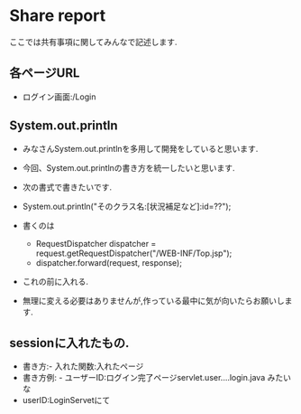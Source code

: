 # Share report
ここでは共有事項に関してみんなで記述します.

## 各ページURL
- ログイン画面:/Login

## System.out.println
- みなさんSystem.out.printlnを多用して開発をしていると思います.
- 今回、System.out.printlnの書き方を統一したいと思います.
- 次の書式で書きたいです.
- System.out.println("そのクラス名:[状況補足など]:id=??");
- 書くのは
	- RequestDispatcher dispatcher = request.getRequestDispatcher("/WEB-INF/Top.jsp");
	- dispatcher.forward(request, response);
- これの前に入れる.

- 無理に変える必要はありませんが,作っている最中に気が向いたらお願いします.

## sessionに入れたもの.
- 書き方:- 入れた関数:入れたページ
- 書き方例: - ユーザーID:ログイン完了ページservlet.user....login.java  みたいな
- userID:LoginServetにて

